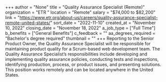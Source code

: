 +++
author = "None"
title = "Quality Assurance Specialist (Remote)"
organization = "ETR "
location = "Remote"
salary = "$74,000 to $82,200"
link = "https://www.etr.org/about-us/careers/quality-assurance-specialist-remote-united-states/"
sort_date = "2022-11-10"
created_at = "November 10, 2022"
closing_date = "November 18, 2022"
a_job_type = ["Full Time"]
b_benefits = ["General Benefits"]
c_feedback = ""
aa_degrees_required = "Bachelor's degree required"
thumbnail = ""
+++
Reporting to the Senior Product Owner, the Quality Assurance Specialist will be responsible for maintaining product quality for a Scrum-based web development team. The Quality Assurance Specialist’s responsibilities include developing and implementing quality assurance policies, conducting tests and inspections, identifying production, process, or product issues, and presenting solutions. This position works remotely and can be located anywhere in the United States.